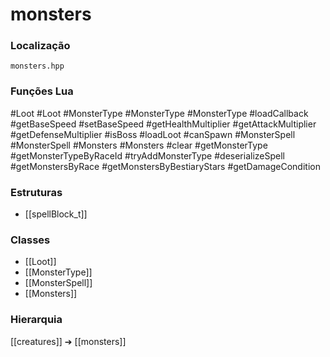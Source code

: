 # monsters

### Localização
`monsters.hpp`

### Funções Lua
#Loot
#Loot
#MonsterType
#MonsterType
#MonsterType
#loadCallback
#getBaseSpeed
#setBaseSpeed
#getHealthMultiplier
#getAttackMultiplier
#getDefenseMultiplier
#isBoss
#loadLoot
#canSpawn
#MonsterSpell
#MonsterSpell
#Monsters
#Monsters
#clear
#getMonsterType
#getMonsterTypeByRaceId
#tryAddMonsterType
#deserializeSpell
#getMonstersByRace
#getMonstersByBestiaryStars
#getDamageCondition

### Estruturas
- [[spellBlock_t]]

### Classes
- [[Loot]]
- [[MonsterType]]
- [[MonsterSpell]]
- [[Monsters]]

### Hierarquia
[[creatures]] ➔ [[monsters]]
